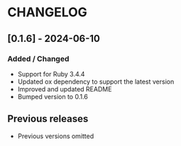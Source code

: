 # CHANGELOG

## [0.1.6] - 2024-06-10
### Added / Changed
- Support for Ruby 3.4.4
- Updated ox dependency to support the latest version
- Improved and updated README
- Bumped version to 0.1.6

## Previous releases
- Previous versions omitted 